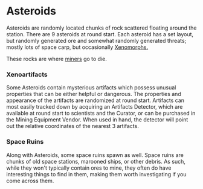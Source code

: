 # Asteroids
Asteroids are randomly located chunks of rock scattered floating around the station. There are 9 asteroids at round start. Each asteroid has a set layout, but randomly generated ore and somewhat randomly generated threats; mostly lots of space carp, but occasionally [Xenomorphs.](\4_Univers\Mobs\Xenomorph.md) 

These rocks are where [miners](\3_HowToPlay\Jobs\Cargo_roles\Shaft-Miner.md) go to die.

### Xenoartifacts

Some Asteroids contain mysterious artifacts which possess unusual properties that can be either helpful or dangerous. The properties and appearance of the artifacts are randomized at round start. Artifacts can most easily tracked down by acquiring an Artifacts Detector, which are available at round start to scientists and the Curator, or can be purchased in the Mining Equipment Vendor. When used in hand, the detector will point out the relative coordinates of the nearest 3 artifacts.

### Space Ruins

Along with Asteroids, some space ruins spawn as well. Space ruins are chunks of old space stations, marooned ships, or other debris. As such, while they won't typically contain ores to mine, they often do have interesting things to find in them, making them worth investigating if you come across them.
